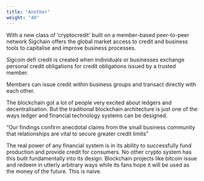 ```yaml
---
title: "Another"
weight: "40"
---
```

With a new class of ‘cryptocredit' built on a member-based peer-to-peer network Sigchain offers the global market access to credit and business tools to capitalise and improve business processes.

Sigcoin defi credit is created when individuals or businesses exchange personal credit obligations for credit obligations issued by a trusted member.

Members can issue credit within business groups and transact directly with each other.

The blockchain got a lot of people very excited about ledgers and decentralisation. But the traditional blockchain architecture is just one of the ways ledger and financial technology systems can be designed.

“Our findings confirm anecdotal claims from the small business community that relationships are vital to secure greater credit limits"

The real power of any financial system is in its ability to successfully fund production and provide credit for consumers. No other crypto system has this built fundamentally into its design. Blockchain projects like bitcoin issue and redeem in utterly arbitrary ways while its fans hope it will be used as the money of the future. This is naive.
